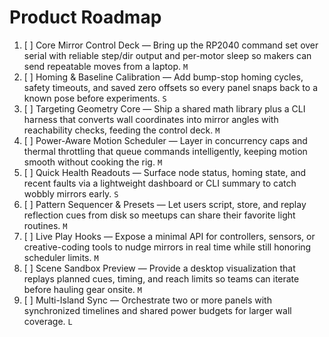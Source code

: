 # Product Roadmap

1. [ ] Core Mirror Control Deck — Bring up the RP2040 command set over serial with reliable step/dir output and per-motor sleep so makers can send repeatable moves from a laptop. `M`
2. [ ] Homing & Baseline Calibration — Add bump-stop homing cycles, safety timeouts, and saved zero offsets so every panel snaps back to a known pose before experiments. `S`
3. [ ] Targeting Geometry Core — Ship a shared math library plus a CLI harness that converts wall coordinates into mirror angles with reachability checks, feeding the control deck. `M`
4. [ ] Power-Aware Motion Scheduler — Layer in concurrency caps and thermal throttling that queue commands intelligently, keeping motion smooth without cooking the rig. `M`
5. [ ] Quick Health Readouts — Surface node status, homing state, and recent faults via a lightweight dashboard or CLI summary to catch wobbly mirrors early. `S`
6. [ ] Pattern Sequencer & Presets — Let users script, store, and replay reflection cues from disk so meetups can share their favorite light routines. `M`
7. [ ] Live Play Hooks — Expose a minimal API for controllers, sensors, or creative-coding tools to nudge mirrors in real time while still honoring scheduler limits. `M`
8. [ ] Scene Sandbox Preview — Provide a desktop visualization that replays planned cues, timing, and reach limits so teams can iterate before hauling gear onsite. `M`
9. [ ] Multi-Island Sync — Orchestrate two or more panels with synchronized timelines and shared power budgets for larger wall coverage. `L`
